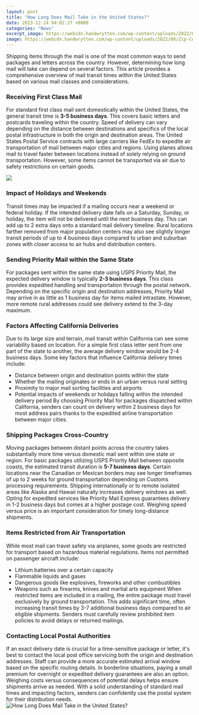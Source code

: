 ```yaml
---
layout: post
title: "How Long Does Mail Take in the United States?"
date: 2023-12-24 04:02:27 +0000
categories: "News"
excerpt_image: https://webcdn.handwrytten.com/wp-content/uploads/2022/08/Zip-Code-Delivery-Map.png
image: https://webcdn.handwrytten.com/wp-content/uploads/2022/08/Zip-Code-Delivery-Map.png
---
```


Shipping items through the mail is one of the most common ways to send packages and letters across the country. However, determining how long mail will take can depend on several factors. This article provides a comprehensive overview of mail transit times within the United States based on various mail classes and considerations.
### Receiving First Class Mail
For standard first class mail sent domestically within the United States, the general transit time is **3-5 business days**. This covers basic letters and postcards traveling within the country. Speed of delivery can vary depending on the distance between destinations and specifics of the local postal infrastructure in both the origin and destination areas. 
The United States Postal Service contracts with large carriers like FedEx to expedite air transportation of mail between major cities and regions. Using planes allows mail to travel faster between locations instead of solely relying on ground transportation. However, some items cannot be transported via air due to safety restrictions on certain goods.

![](https://www.castlepress.net/cp_assets/pressero/928_fcm_large.png)
### Impact of Holidays and Weekends  
Transit times may be impacted if a mailing occurs near a weekend or federal holiday. If the intended delivery date falls on a Saturday, Sunday, or holiday, the item will not be delivered until the next business day. This can add up to 2 extra days onto a standard mail delivery timeline.
Rural locations farther removed from major population centers may also see slightly longer transit periods of up to 4 business days compared to urban and suburban zones with closer access to air hubs and distribution centers.
### Sending Priority Mail within the Same State
For packages sent within the same state using USPS Priority Mail, the expected delivery window is typically **2-3 business days**. This class provides expedited handling and transportation through the postal network.
Depending on the specific origin and destination addresses, Priority Mail may arrive in as little as 1 business day for items mailed intrastate. However, more remote rural addresses could see delivery extend to the 3-day maximum.
### Factors Affecting California Deliveries
Due to its large size and terrain, mail transit within California can see some variability based on location. For a simple first class letter sent from one part of the state to another, the average delivery window would be 2-4 business days. 
Some key factors that influence California delivery times include:
- Distance between origin and destination points within the state  
- Whether the mailing originates or ends in an urban versus rural setting
- Proximity to major mail sorting facilities and airports 
- Potential impacts of weekends or holidays falling within the intended delivery period
By choosing Priority Mail for packages dispatched within California, senders can count on delivery within 2 business days for most address pairs thanks to the expedited airline transportation between major cities.
### Shipping Packages Cross-Country  
Moving packages between distant points across the country takes substantially more time versus domestic mail sent within one state or region. For basic packages utilizing USPS Priority Mail between opposite coasts, the estimated transit duration is **5-7 business days**.
Certain locations near the Canadian or Mexican borders may see longer timeframes of up to 2 weeks for ground transportation depending on Customs processing requirements. Shipping internationally or to remote isolated areas like Alaska and Hawaii naturally increases delivery windows as well.
Opting for expedited services like Priority Mail Express guarantees delivery in 1-2 business days but comes at a higher postage cost. Weighing speed versus price is an important consideration for timely long-distance shipments.
### Items Restricted from Air Transportation
While most mail can travel safely via airplanes, some goods are restricted for transport based on hazardous material regulations. Items not permitted on passenger aircraft include:
- Lithium batteries over a certain capacity 
- Flammable liquids and gases
- Dangerous goods like explosives, fireworks and other combustibles  
- Weapons such as firearms, knives and martial arts equipment
When restricted items are included in a mailing, the entire package must travel exclusively by ground transportation. This adds significant time, often increasing transit times by 3-7 additional business days compared to air eligible shipments. Senders must carefully review prohibited item policies to avoid delays or returned mailings.
### Contacting Local Postal Authorities
If an exact delivery date is crucial for a time-sensitive package or letter, it's best to contact the local post office servicing both the origin and destination addresses. Staff can provide a more accurate estimated arrival window based on the specific routing details. 
In borderline situations, paying a small premium for overnight or expedited delivery guarantees are also an option. Weighing costs versus consequences of potential delays helps ensure shipments arrive as needed. With a solid understanding of standard mail times and impacting factors, senders can confidently use the postal system for their distribution needs.
![How Long Does Mail Take in the United States?](https://webcdn.handwrytten.com/wp-content/uploads/2022/08/Zip-Code-Delivery-Map.png)